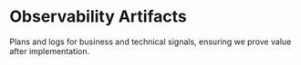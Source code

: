 # Observability Artifacts

Plans and logs for business and technical signals, ensuring we prove value after implementation.
